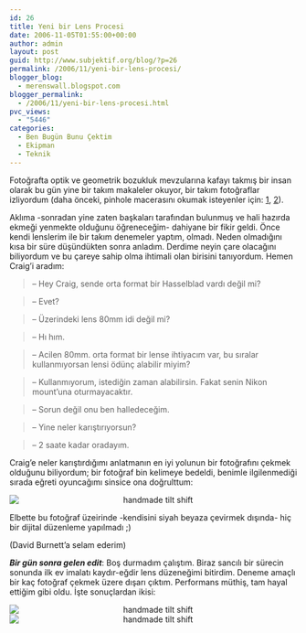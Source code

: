 ```yaml
---
id: 26
title: Yeni bir Lens Procesi
date: 2006-11-05T01:55:00+00:00
author: admin
layout: post
guid: http://www.subjektif.org/blog/?p=26
permalink: /2006/11/yeni-bir-lens-procesi/
blogger_blog:
  - merenswall.blogspot.com
blogger_permalink:
  - /2006/11/yeni-bir-lens-procesi.html
pvc_views:
  - "5446"
categories:
  - Ben Bugün Bunu Çektim
  - Ekipman
  - Teknik
---
```

Fotoğrafta optik ve geometrik bozukluk mevzularına kafayı takmış bir insan olarak bu gün yine bir takım makaleler okuyor, bir takım fotoğraflar izliyordum (daha önceki, pinhole macerasını okumak isteyenler için: [1](http://meren.org/blog/2006/06/pinhole.html), [2](http://meren.org/blog/2006/06/nikon-d70-ile-pinhole.html)).

Aklıma -sonradan yine zaten başkaları tarafından bulunmuş ve hali hazırda ekmeği yenmekte olduğunu öğreneceğim- dahiyane bir fikir geldi. Önce kendi lenslerim ile bir takım denemeler yaptım, olmadı. Neden olmadığını kısa bir süre düşündükten sonra anladım. Derdime neyin çare olacağını biliyordum ve bu çareye sahip olma ihtimali olan birisini tanıyordum. Hemen Craig&#8217;i aradım:

> &#8211; Hey Craig, sende orta format bir Hasselblad vardı değil mi?
  
> &#8211; Evet?
  
> &#8211; Üzerindeki lens 80mm idi değil mi?
  
> &#8211; Hı hım.
  
> &#8211; Acilen 80mm. orta format bir lense ihtiyacım var, bu sıralar kullanmıyorsan lensi ödünç alabilir miyim?
  
> &#8211; Kullanmıyorum, istediğin zaman alabilirsin. Fakat senin Nikon mount&#8217;una oturmayacaktır.
  
> &#8211; Sorun değil onu ben halledeceğim.
  
> &#8211; Yine neler karıştırıyorsun?
  
> &#8211; 2 saate kadar oradayım.

Craig&#8217;e neler karıştırdığımı anlatmanın en iyi yolunun bir fotoğrafını çekmek olduğunu biliyordum; bir fotoğraf bin kelimeye bedeldi, benimle ilgilenmediği sırada eğreti oyuncağımı sinsice ona doğrulttum:

<img style="text-align: center; display: block;" src="http://meren.org/gallery/people/photos/10-Craig-Mammano-%28Taken-by-using-an-handmade-tilt-shift-lens%29.jpg" border="0" alt="handmade tilt shift" />

Elbette bu fotoğraf üzeirinde -kendisini siyah beyaza çevirmek dışında- hiç bir dijital düzenleme yapılmadı ;)

(David Burnett&#8217;a selam ederim)

**_Bir gün sonra gelen edit_**: Boş durmadım çalıştım. Biraz sancılı bir sürecin sonunda ilk ev imalatı kaydır-eğdir lens düzeneğimi bitirdim. Deneme amaçlı bir kaç fotoğraf çekmek üzere dışarı çıktım. Performans müthiş, tam hayal ettiğim gibi oldu. İşte sonuçlardan ikisi:

<img style="text-align: center; display: block;" src="http://meren.org/gallery/misc/photos/handmade-01.jpg" border="0" alt="handmade tilt shift" />

<img style="text-align: center; display: block;" src="http://meren.org/gallery/misc/photos/handmade-02.jpg" border="0" alt="handmade tilt shift" />